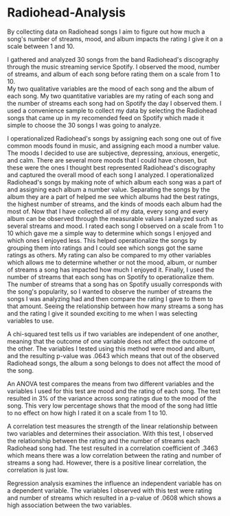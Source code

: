 # Radiohead-Analysis
By collecting data on Radiohead songs I aim to figure out how much a song's number of streams, mood, and album impacts the rating I give it on a scale between 1 and 10. 

I gathered and analyzed 30 songs from the band Radiohead's discography through the music streaming service Spotify. I observed the mood, number of streams, and album of each song before rating them on a scale from 1 to 10.  
My two qualitative variables are the mood of each song and the album of each song. My two quantitative variables are my rating of each song and the number of streams each song had on Spotify the day I observed them. I used a convenience sample to collect my data by selecting the Radiohead songs that came up in my recomended feed on Spotify which made it simple to choose the 30 songs I was going to analyze. 

I operationalized Radiohead's songs by assigning each song one out of five common moods found in music, and assigning each mood a number value. The moods I decided to use are subjective, depressing, anxious, energetic, and calm. There are several more moods that I could have chosen, but these were the ones I thought best represented Radiohead's discography and captured the overall mood of each song I analyzed. 
I operationalized Radiohead's songs by making note of which album each song was a part of and assigning each album a number value. Separating the songs by the album they are a part of helped me see which albums had the best ratings, the highest number of streams, and the kinds of moods each album had the most of. Now that I have collected all of my data, every song and every album can be observed through the measurable values I analyzed such as several streams and mood. 
I rated each song I observed on a scale from 1 to 10 which gave me a simple way to determine which songs I enjoyed and which ones I enjoyed less. This helped operationalize the songs by grouping them into ratings and I could see which songs got the same ratings as others. My rating can also be compared to my other variables which allows me to determine whether or not the mood, album, or number of streams a song has impacted how much I enjoyed it. 
Finally, I used the number of streams that each song has on Spotify to operationalize them. The number of streams that a song has on Spotify usually corresponds with the song's popularity, so I wanted to observe the number of streams the songs I was analyzing had and then compare the rating I gave to them to that amount. Seeing the relationship between how many streams a song has and the rating I give it sounded exciting to me when I was selecting variables to use.

A chi-squared test tells us if two variables are independent of one another, meaning that the outcome of one variable does not affect the outcome of the other. The variables I tested using this method were mood and album, and the resulting p-value was .0643 which means that out of the observed Radiohead songs, the album a song belongs to does not affect the mood of the song.  

An ANOVA test compares the means from two different variables and the variables I used for this test are mood and the rating of each song. The test resulted in 3% of the variance across song ratings due to the mood of the song. This very low percentage shows that the mood of the song had little to no effect on how high I rated it on a scale from 1 to 10. 

A correlation test measures the strength of the linear relationship between two variables and determines their association. With this test, I observed the relationship between the rating and the number of streams each Radiohead song had. The test resulted in a correlation coefficient of .3463 which means there was a low correlation between the rating and number of streams a song had. However, there is a positive linear correlation, the correlation is just low. 

Regression analysis examines the influence an independent variable has on a dependent variable. The variables I observed with this test were rating and number of streams which resulted in a p-value of .0608 which shows a high association between the two variables. 
